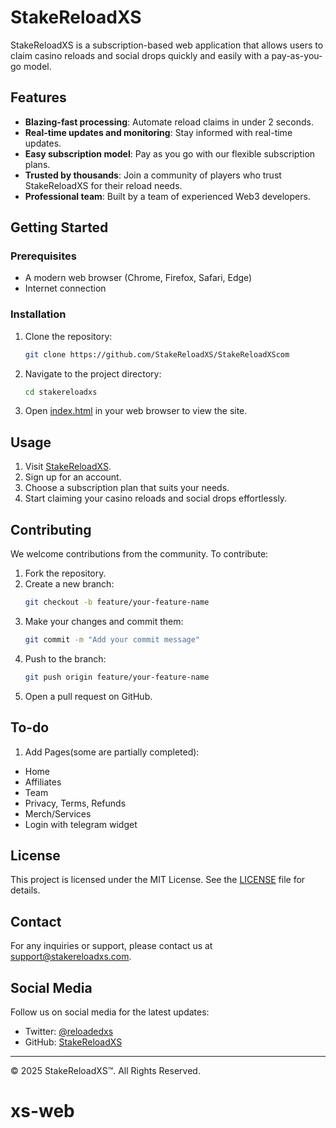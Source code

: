# StakeReloadXS

StakeReloadXS is a subscription-based web application that allows users to claim casino reloads and social drops quickly and easily with a pay-as-you-go model.




## Features

- **Blazing-fast processing**: Automate reload claims in under 2 seconds.
- **Real-time updates and monitoring**: Stay informed with real-time updates.
- **Easy subscription model**: Pay as you go with our flexible subscription plans.
- **Trusted by thousands**: Join a community of players who trust StakeReloadXS for their reload needs.
- **Professional team**: Built by a team of experienced Web3 developers.

## Getting Started

### Prerequisites

- A modern web browser (Chrome, Firefox, Safari, Edge)
- Internet connection

### Installation

1. Clone the repository:
    ```bash
    git clone https://github.com/StakeReloadXS/StakeReloadXScom
    ```

2. Navigate to the project directory:
    ```bash
    cd stakereloadxs
    ```

3. Open [index.html](http://_vscodecontentref_/1) in your web browser to view the site.

## Usage

1. Visit [StakeReloadXS](https://stakereloadxs.com).
2. Sign up for an account.
3. Choose a subscription plan that suits your needs.
4. Start claiming your casino reloads and social drops effortlessly.

## Contributing

We welcome contributions from the community. To contribute:

1. Fork the repository.
2. Create a new branch:
    ```bash
    git checkout -b feature/your-feature-name
    ```
3. Make your changes and commit them:
    ```bash
    git commit -m "Add your commit message"
    ```
4. Push to the branch:
    ```bash
    git push origin feature/your-feature-name
    ```
5. Open a pull request on GitHub.

## To-do
1. Add Pages(some are partially completed): 
- Home
- Affiliates
- Team
- Privacy, Terms, Refunds
- Merch/Services
- Login with telegram widget


## License

This project is licensed under the MIT License. See the [LICENSE](http://_vscodecontentref_/2) file for details.

## Contact

For any inquiries or support, please contact us at [support@stakereloadxs.com](mailto:support@stakereloadxs.com).

## Social Media

Follow us on social media for the latest updates:

- Twitter: [@reloadedxs](https://twitter.com/reloadedxs)
- GitHub: [StakeReloadXS](https://github.com/stakereloadxs/stakereloadxs)

---

© 2025 StakeReloadXS™. All Rights Reserved.
# xs-web
